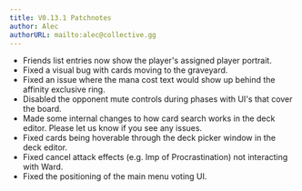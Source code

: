 ```yaml
---
title: V0.13.1 Patchnotes
author: Alec
authorURL: mailto:alec@collective.gg
---
```


- Friends list entries now show the player's assigned player portrait.
- Fixed a visual bug with cards moving to the graveyard.
- Fixed an issue where the mana cost text would show up behind the affinity exclusive ring.
- Disabled the opponent mute controls during phases with UI's that cover the board.
- Made some internal changes to how card search works in the deck editor. Please let us know if you see any issues.
- Fixed cards being hoverable through the deck picker window in the deck editor.
- Fixed cancel attack effects (e.g. Imp of Procrastination) not interacting with Ward.
- Fixed the positioning of the main menu voting UI.
